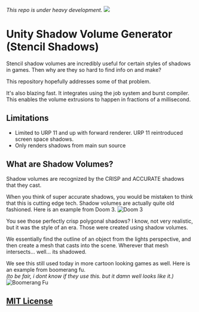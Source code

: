 *This repo is under heavy development.*
![](Resources/shadows.gif)
# Unity Shadow Volume Generator (Stencil Shadows)
Stencil shadow volumes are incredibly useful for certain styles of shadows in games.
Then why are they so hard to find info on and make?

This repository hopefully addresses some of that problem.

It's also blazing fast. It integrates using the job system and burst compiler.
This enables the volume extrusions to happen in fractions of a millisecond.

## Limitations
- Limited to URP 11 and up with forward renderer. URP 11 reintroduced screen space shadows.
- Only renders shadows from main sun source

## What are Shadow Volumes?
Shadow volumes are recognized by the CRISP and ACCURATE shadows that they cast.

When you think of super accurate shadows, you would be mistaken to think that this is cutting edge tech.
Shadow volumes are actually quite old fashioned.
Here is an example from Doom 3.
![Doom 3](Resources/Doom3.jpg)

You see those perfectly crisp polygonal shadows? 
I know, not very realistic, but it was the style of an era.
Those were created using shadow volumes.

We essentially find the outline of an object from the lights perspective,
and then create a mesh that casts into the scene.
Wherever that mesh intersects... well... its shadowed.

We see this still used today in more cartoon looking games as well.
Here is an example from boomerang fu. <br>
*(to be fair, i dont know if they use this. but it damn well looks like it.)*
![Boomerang Fu](Resources/BoomerangFu.jpg)

## [MIT License](LICENSE.md)